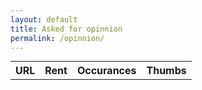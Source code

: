 ```yaml
---
layout: default
title: Asked for opinnion 
permalink: /opinnion/
---
```


<table style="margin: 10px auto 0px auto;">
    <tr>
        <th>URL</th>
        <th>Rent</th>
        <th>Occurances</th>
        <th>Thumbs</th>
    </tr>
</table>

<script>  
    function sendOpinion(positive) {   
        $.ajax(
        {
            "headers": { 
                "Accept": "application/json",
                "Content-Type": "application/json"
            },    
            "dataType": "json",
            "type": "POST",
            "url": "http://localhost:8080/addRatetoDB",
            "success": function(response)
            {
                if(positive===true){
                    alert("up");
                }
                else{
                    alert("down");
                }
            }
        }); 
    }  
</script>  

<script src="\assets\jquery\jquery-3.3.1.min.js"></script>

<script>
    $.ajax(
        {
            "headers": { 
                "Accept": "application/json",
                "Content-Type": "application/json"
            },    
            "dataType": "json",
            "type": "GET",
            "url": "http://localhost:8080/urlData",
            "success": function(response)
            {
                for (var row in response){
                    $("table").append("<tr> <td>"+JSON.stringify(response[row]["url"]).slice(1,-1)+"<td>"+JSON.stringify(response[row]["rating"])+"</td>"+"<td>"+JSON.stringify(response[row]["occurrences"])+"</td> <td> <button class='thumb-up' onclick='sendOpinion(true)'></button> <button class='thumb-down' onclick='sendOpinion(false)'></button></td></tr>")
                }
            }
        });
</script>
